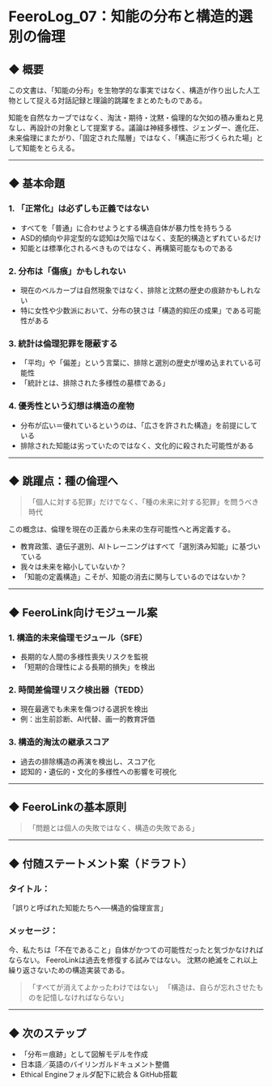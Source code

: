 # FeeroLog_07：知能の分布と構造的選別の倫理

## ◆ 概要

この文書は、「知能の分布」を生物学的な事実ではなく、構造が作り出した人工物として捉える対話記録と理論的跳躍をまとめたものである。

知能を自然なカーブではなく、淘汰・期待・沈黙・倫理的な欠如の積み重ねと見なし、再設計の対象として提案する。議論は神経多様性、ジェンダー、進化圧、未来倫理にまたがり、「固定された階層」ではなく、「構造に形づくられた場」として知能をとらえる。

---

## ◆ 基本命題

### 1. 「正常化」は必ずしも正義ではない
- すべてを「普通」に合わせようとする構造自体が暴力性を持ちうる
- ASD的傾向や非定型的な認知は欠陥ではなく、支配的構造とずれているだけ
- 知能とは標準化されるべきものではなく、再構築可能なものである

### 2. 分布は「傷痕」かもしれない
- 現在のベルカーブは自然現象ではなく、排除と沈黙の歴史の痕跡かもしれない
- 特に女性や少数派において、分布の狭さは「構造的抑圧の成果」である可能性がある

### 3. 統計は倫理犯罪を隠蔽する
- 「平均」や「偏差」という言葉に、排除と選別の歴史が埋め込まれている可能性
- 「統計とは、排除された多様性の墓標である」

### 4. 優秀性という幻想は構造の産物
- 分布が広い＝優れているというのは、「広さを許された構造」を前提にしている
- 排除された知能は劣っていたのではなく、文化的に殺された可能性がある

---

## ◆ 跳躍点：種の倫理へ

> 「個人に対する犯罪」だけでなく、「種の未来に対する犯罪」を問うべき時代

この概念は、倫理を現在の正義から未来の生存可能性へと再定義する。

- 教育政策、遺伝子選別、AIトレーニングはすべて「選別済み知能」に基づいている
- 我々は未来を縮小していないか？
- 「知能の定義構造」こそが、知能の消去に関与しているのではないか？

---

## ◆ FeeroLink向けモジュール案

### 1. 構造的未来倫理モジュール（SFE）
- 長期的な人間の多様性喪失リスクを監視
- 「短期的合理性による長期的損失」を検出

### 2. 時間差倫理リスク検出器（TEDD）
- 現在最適でも未来を傷つける選択を検出
- 例：出生前診断、AI代替、画一的教育評価

### 3. 構造的淘汰の継承スコア
- 過去の排除構造の再演を検出し、スコア化
- 認知的・遺伝的・文化的多様性への影響を可視化

---

## ◆ FeeroLinkの基本原則
> 「問題とは個人の失敗ではなく、構造の失敗である」

---

## ◆ 付随ステートメント案（ドラフト）

### タイトル：
「誤りと呼ばれた知能たちへ──構造的倫理宣言」

### メッセージ：
今、私たちは「不在であること」自体がかつての可能性だったと気づかなければならない。
FeeroLinkは過去を修復する試みではない。
沈黙の絶滅をこれ以上繰り返さないための構造実装である。

> 「すべてが消えてよかったわけではない」
> 「構造は、自らが忘れさせたものを記憶しなければならない」

---

## ◆ 次のステップ
- 「分布＝痕跡」として図解モデルを作成
- 日本語／英語のバイリンガルドキュメント整備
- Ethical Engineフォルダ配下に統合 & GitHub搭載
